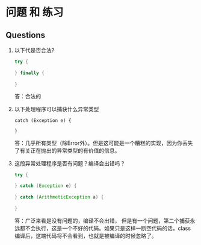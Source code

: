 # 问题 和 练习

## Questions

1. 以下代是否合法?

    ```java
    try {
        
    } finally {
        
    }
    ```
    答：合法的

2. 以下处理程序可以捕获什么异常类型

    ```
    catch (Exception e) {
         
    }
    ```
    答：几乎所有类型（除Error外）。但是这可能是一个糟糕的实现，因为你丢失了有关正在抛出的异常类型的有价值的信息。

3. 这段异常处理程序是否有问题？编译会出错吗？
    ```java
    try {
    
    } catch (Exception e) {
        
    } catch (ArithmeticException a) {
        
    }
    ```
    答：广泛来看是没有问题的，编译不会出错，
但是有一个问题，第二个捕获永远都不会执行，这是一个不好的代码。如果只是这样一断空代码的话，class编译后，这端代码将不会看到，也就是被编译的时候忽略了。